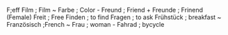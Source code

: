 F;eff
Film ; Film ~
Farbe ; Color -
Freund ; Friend +
Freunde ; Frinend (Female)
Freit ; Free
Finden ; to find
Fragen ; to ask
Frühstück ; breakfast ~
Französisch ;French ~
Frau ; woman -
Fahrad ; bycycle